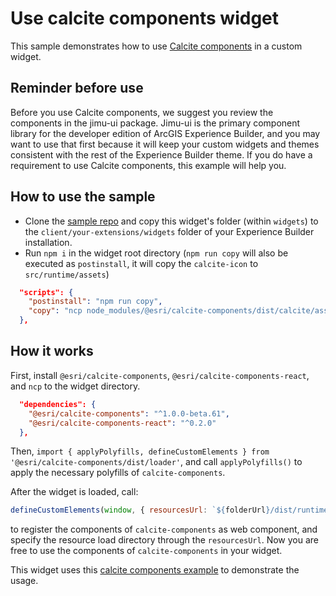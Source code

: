 # Use calcite components widget

This sample demonstrates how to use [Calcite components](https://developers.arcgis.com/calcite-design-system/components/) in a custom widget.

## Reminder before use

Before you use Calcite components, we suggest you review the components in the jimu-ui package. Jimu-ui is the primary component library for the developer edition of ArcGIS Experience Builder, and you may want to use that first because it will keep your custom widgets and themes consistent with the rest of the Experience Builder theme. If you do have a requirement to use Calcite components, this example will help you.

## How to use the sample

* Clone the [sample repo](https://github.com/esri/arcgis-experience-builder-sdk-resources) and copy this widget's folder (within `widgets`) to the `client/your-extensions/widgets` folder of your Experience Builder installation.
* Run `npm i` in the widget root directory (`npm run copy` will also be executed as `postinstall`, it will copy the `calcite-icon` to `src/runtime/assets`)

```json
  "scripts": {
    "postinstall": "npm run copy",
    "copy": "ncp node_modules/@esri/calcite-components/dist/calcite/assets/ ./src/runtime/assets/"
  },
```

## How it works

First, install `@esri/calcite-components`, `@esri/calcite-components-react`, and `ncp` to the widget directory.

```json
  "dependencies": {
    "@esri/calcite-components": "^1.0.0-beta.61",
    "@esri/calcite-components-react": "^0.2.0"
  },
```

Then, `import { applyPolyfills, defineCustomElements } from '@esri/calcite-components/dist/loader'`, and call `applyPolyfills()` to apply the necessary polyfills of `calcite-components`.

After the widget is loaded, call:

```js
defineCustomElements(window, { resourcesUrl: `${folderUrl}/dist/runtime/` })
```

to register the components of `calcite-components` as web component, and specify the resource load directory through the `resourcesUrl`. Now you are free to use the components of `calcite-components` in your widget.

This widget uses this [calcite components example](https://github.com/Esri/calcite-components-examples/tree/master/react) to demonstrate the usage.
